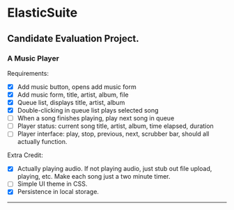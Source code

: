 # ElasticSuite

## Candidate Evaluation Project.

### A Music Player

Requirements:

- [x] Add music button, opens add music form
- [x] Add music form, title, artist, album, file
- [x] Queue list, displays title, artist, album
- [x] Double-clicking in queue list plays selected song
- [ ] When a song finishes playing, play next song in queue
- [ ] Player status: current song title, artist, album, time elapsed, duration
- [ ] Player interface: play, stop, previous, next, scrubber bar, should all actually function.

Extra Credit:

- [x] Actually playing audio. If not playing audio, just stub out file upload, playing, etc. Make each song just a two minute timer.
- [ ] Simple UI theme in CSS.
- [x] Persistence in local storage.

---

